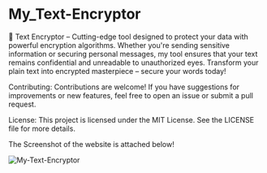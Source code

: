 # My_Text-Encryptor
🔐 Text Encryptor – Cutting-edge tool designed to protect your data with powerful encryption algorithms. Whether you're sending sensitive information or securing personal messages, my tool ensures that your text remains confidential and unreadable to unauthorized eyes. Transform your plain text into encrypted masterpiece – secure your words today! 

Contributing:
Contributions are welcome! If you have suggestions for improvements or new features, feel free to open an issue or submit a pull request.

License:
This project is licensed under the MIT License. See the LICENSE file for more details.

The Screenshot of the website is attached below! 

![My-Text-Encryptor](https://github.com/user-attachments/assets/b8c584b8-7855-43ff-bd05-e5ad1d881938)
